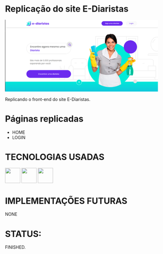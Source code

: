 # Replicação do site E-Diaristas #

![Alt text](screen.png)

Replicando o front-end do site E-Diaristas.


# Páginas replicadas #

- HOME
- LOGIN


# TECNOLOGIAS USADAS #

<img src="https://cdn.jsdelivr.net/gh/devicons/devicon/icons/html5/html5-plain-wordmark.svg" width="50" height="50"/> <img src="https://cdn.jsdelivr.net/gh/devicons/devicon/icons/css3/css3-original.svg" width="50" height="50"/> <img src="https://cdn.jsdelivr.net/gh/devicons/devicon/icons/javascript/javascript-original.svg" width="50" height="50"/>


# IMPLEMENTAÇÕES FUTURAS #

NONE


# STATUS: # 

FINISHED.
          


